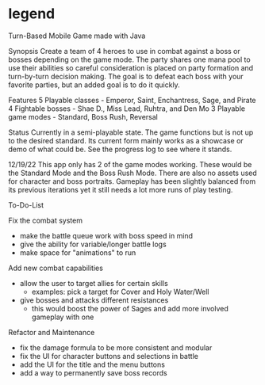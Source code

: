 # legend
Turn-Based Mobile Game made with Java

Synopsis
Create a team of 4 heroes to use in combat against a boss or bosses depending on the game mode. The party shares one mana pool to use
their abilities so careful consideration is placed on party formation and turn-by-turn decision making. The goal is to defeat each boss
with your favorite parties, but an added goal is to do it quickly.

Features
5 Playable classes - Emperor, Saint, Enchantress, Sage, and Pirate
4 Fightable bosses - Shae D., Miss Lead, Ruhtra, and Den Mo
3 Playable game modes - Standard, Boss Rush, Reversal

Status
Currently in a semi-playable state. The game functions but is not up to the desired standard. Its current form mainly works as a showcase
or demo of what could be. See the progress log to see where it stands.

12/19/22
This app only has 2 of the game modes working. These would be the Standard Mode and the Boss Rush Mode. There are also no assets used for
character and boss portraits. Gameplay has been slightly balanced from its previous iterations yet it still needs a lot more runs of play
testing.

To-Do-List

Fix the combat system
- make the battle queue work with boss speed in mind
- give the ability for variable/longer battle logs
- make space for "animations" to run

Add new combat capabilities
- allow the user to target allies for certain skills
  - examples: pick a target for Cover and Holy Water/Well
- give bosses and attacks different resistances
  - this would boost the power of Sages and add more involved gameplay with one
  
Refactor and Maintenance
- fix the damage formula to be more consistent and modular
- fix the UI for character buttons and selections in battle
- add the UI for the title and the menu buttons
- add a way to permanently save boss records
